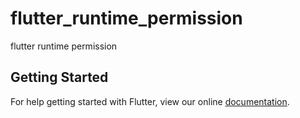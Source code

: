# flutter_runtime_permission

flutter runtime permission

## Getting Started

For help getting started with Flutter, view our online
[documentation](https://flutter.io/).
